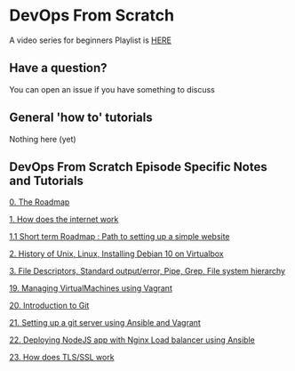 # DevOps From Scratch

A video series for beginners
Playlist is [HERE](https://www.youtube.com/playlist?list=PLxYCgfC5WpnsAg5LddfjlidAHJNqRUN14)


## Have a question?

You can open an issue if you have something to discuss

## General 'how to' tutorials

Nothing here (yet)


## DevOps From Scratch Episode Specific Notes and Tutorials

[0. The Roadmap](episodes/0-roadmap.md)

[1. How does the internet work](episodes/1-how-does-the-internet-work.md)

[1.1 Short term Roadmap : Path to setting up a simple website](episodes/1.1-short-term-roadmap.md)

[2. History of Unix, Linux, Installing Debian 10 on Virtualbox](episodes/2-unix-linux-installing-debian-10-on-virtualbox.md)

[3. File Descriptors, Standard output/error, Pipe, Grep, File system hierarchy](episodes/5-file-descriptors-standard-out-err-pipe-file-system.md)

[19. Managing VirtualMachines using Vagrant](episodes/19-vagrant-intro.md)

[20. Introduction to Git](episodes/20-Introduction-to-git.md)

[21. Setting up a git server using Ansible and Vagrant](episodes/21-setting-up-git-server-vagrant-ansible.md)

[22. Deploying NodeJS app with Nginx Load balancer using Ansible](episodes/22-nodejs-app-deployment-ansible.md)

[23. How does TLS/SSL work](episodes/23-how-does-ssl-work.md)
